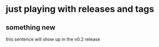 # just playing with releases and tags

## something new

this sentence will show up in the v0.2 release

